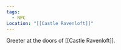 ```yaml
---
tags:
  - NPC
Location: "[[Castle Ravenloft]]"
---
```

Greeter at the doors of [[Castle Ravenloft]].